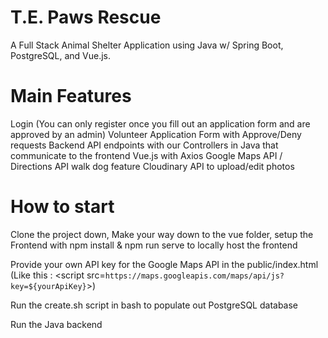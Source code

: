 # T.E. Paws Rescue

A Full Stack Animal Shelter Application using Java w/ Spring Boot, PostgreSQL, and Vue.js. 

# Main Features
Login (You can only register once you fill out an application form and are approved by an admin)
Volunteer Application Form with Approve/Deny requests
Backend API endpoints with our Controllers in Java that communicate to the frontend Vue.js with Axios
Google Maps API / Directions API walk dog feature
Cloudinary API to upload/edit photos

# How to start
Clone the project down, Make your way down to the vue folder, setup the Frontend with npm install & npm run serve to locally host the frontend

Provide your own API key for the Google Maps API in the public/index.html (Like this : <script src=`https://maps.googleapis.com/maps/api/js?key=${yourApiKey}`></script>)

Run the create.sh script in bash to populate out PostgreSQL database

Run the Java backend




